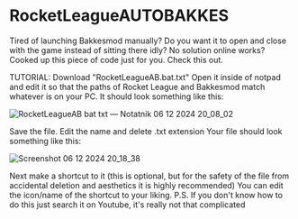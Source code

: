 # RocketLeagueAUTOBAKKES
Tired of launching Bakkesmod manually? Do you want it to open and close with the game instead of sitting there idly? No solution online works? Cooked up this piece of code just for you. Check this out.

TUTORIAL:
Download "RocketLeagueAB.bat.txt"
Open it inside of notpad and edit it so that the paths of Rocket League and Bakkesmod match whatever is on your PC.
It should look something like this:

![RocketLeagueAB bat txt — Notatnik 06 12 2024 20_08_02](https://github.com/user-attachments/assets/9f696cd7-480d-4616-9fde-5e46c9bc0e3b)

Save the file.
Edit the name and delete .txt extension
Your file should look something like this:

![Screenshot 06 12 2024 20_18_38](https://github.com/user-attachments/assets/86ed6f6c-ac46-46aa-b18a-cfbe05c0abeb)

Next make a shortcut to it (this is optional, but for the safety of the file from accidental deletion and aesthetics it is highly recommended)
You can edit the icon/name of the shortcut to your liking.
P.S. If you don't know how to do this just search it on Youtube, it's really not that complicated
